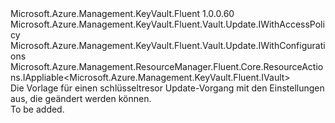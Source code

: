 <Type Name="IUpdate" FullName="Microsoft.Azure.Management.KeyVault.Fluent.Vault.Update.IUpdate">
  <TypeSignature Language="C#" Value="public interface IUpdate : Microsoft.Azure.Management.KeyVault.Fluent.Vault.Update.IWithAccessPolicy, Microsoft.Azure.Management.KeyVault.Fluent.Vault.Update.IWithConfigurations, Microsoft.Azure.Management.ResourceManager.Fluent.Core.ResourceActions.IAppliable&lt;Microsoft.Azure.Management.KeyVault.Fluent.IVault&gt;" />
  <TypeSignature Language="ILAsm" Value=".class public interface auto ansi abstract IUpdate implements class Microsoft.Azure.Management.KeyVault.Fluent.Vault.Update.IWithAccessPolicy, class Microsoft.Azure.Management.KeyVault.Fluent.Vault.Update.IWithConfigurations, class Microsoft.Azure.Management.ResourceManager.Fluent.Core.ResourceActions.IAppliable`1&lt;class Microsoft.Azure.Management.KeyVault.Fluent.IVault&gt;, class Microsoft.Azure.Management.ResourceManager.Fluent.Core.ResourceActions.IIndexable" />
  <TypeSignature Language="DocId" Value="T:Microsoft.Azure.Management.KeyVault.Fluent.Vault.Update.IUpdate" />
  <TypeSignature Language="VB.NET" Value="Public Interface IUpdate&#xA;Implements IAppliable(Of IVault), IWithAccessPolicy, IWithConfigurations" />
  <TypeSignature Language="F#" Value="type IUpdate = interface&#xA;    interface IAppliable&lt;IVault&gt;&#xA;    interface IIndexable&#xA;    interface IWithAccessPolicy&#xA;    interface IWithConfigurations" />
  <AssemblyInfo>
    <AssemblyName>Microsoft.Azure.Management.KeyVault.Fluent</AssemblyName>
    <AssemblyVersion>1.0.0.60</AssemblyVersion>
  </AssemblyInfo>
  <Interfaces>
    <Interface>
      <InterfaceName>Microsoft.Azure.Management.KeyVault.Fluent.Vault.Update.IWithAccessPolicy</InterfaceName>
    </Interface>
    <Interface>
      <InterfaceName>Microsoft.Azure.Management.KeyVault.Fluent.Vault.Update.IWithConfigurations</InterfaceName>
    </Interface>
    <Interface>
      <InterfaceName>Microsoft.Azure.Management.ResourceManager.Fluent.Core.ResourceActions.IAppliable&lt;Microsoft.Azure.Management.KeyVault.Fluent.IVault&gt;</InterfaceName>
    </Interface>
  </Interfaces>
  <Docs>
    <summary>
            Die Vorlage für einen schlüsseltresor Update-Vorgang mit den Einstellungen aus, die geändert werden können.
            </summary>
    <remarks>To be added.</remarks>
  </Docs>
  <Members />
</Type>